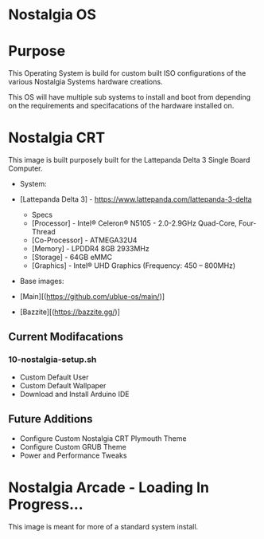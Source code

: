 # Nostalgia OS

# Purpose

This Operating System is build for custom built ISO configurations of the various Nostalgia Systems hardware creations. 


This OS will have multiple sub systems to install and boot from depending on the requirements and specifacations of the hardware installed on. 


# Nostalgia CRT

This image is built purposely built for the Lattepanda Delta 3 Single Board Computer. 

- System:
- [Lattepanda Delta 3] - https://www.lattepanda.com/lattepanda-3-delta
  - Specs
  - [Processor] - Intel® Celeron® N5105 - 2.0-2.9GHz Quad-Core, Four-Thread
  - [Co-Processor] - ATMEGA32U4
  - [Memory] - LPDDR4 8GB 2933MHz
  - [Storage] - 64GB eMMC
  - [Graphics] - Intel® UHD Graphics (Frequency: 450 – 800MHz)

- Base images:
- [Main][(https://github.com/ublue-os/main/)]
- [Bazzite][(https://bazzite.gg/)]

## Current Modifacations

### 10-nostalgia-setup.sh
  - Custom Default User
  - Custom Default Wallpaper
  - Download and Install Arduino IDE 

## Future Additions 
  - Configure Custom Nostalgia CRT Plymouth Theme
  - Configure Custom GRUB Theme
  - Power and Performance Tweaks


# Nostalgia Arcade - Loading In Progress...

This image is meant for more of a standard system install. 


